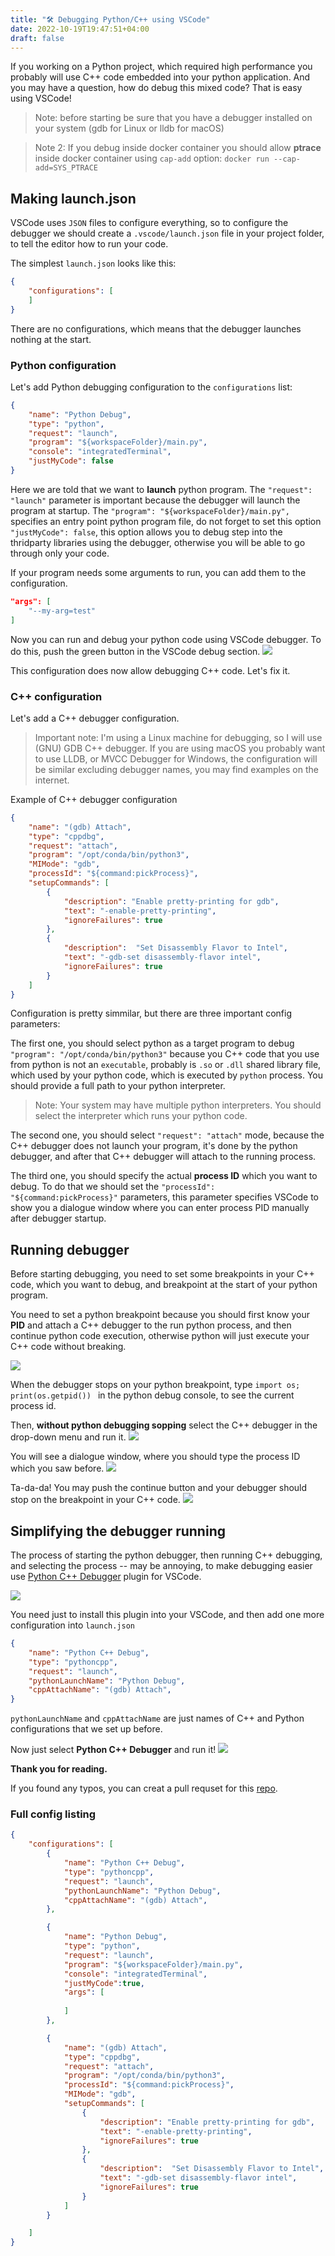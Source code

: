 ```yaml
---
title: "🛠 Debugging Python/C++ using VSCode"
date: 2022-10-19T19:47:51+04:00
draft: false
---
```


If you working on a Python project, which required high performance you probably will use C++ code embedded into your python application. And you may have a question, how do debug this mixed code? That is easy using VSCode!

> Note: before starting be sure that you have a debugger installed on your system (gdb for Linux or lldb for macOS)

> Note 2: If you debug inside docker container you should allow **ptrace** inside docker container using `cap-add` option: `docker run --cap-add=SYS_PTRACE`

## Making launch.json

VSCode uses `JSON` files to configure everything, so to configure the debugger we should create a `.vscode/launch.json` file in your project folder, to tell the editor how to run your code.

The simplest `launch.json` looks like this:
```JSON
{
    "configurations": [
    ]
}
```
There are no configurations, which means that the debugger launches nothing at the start.

### Python configuration
Let's add Python debugging configuration to the `configurations` list:
```json
{
    "name": "Python Debug",
    "type": "python",
    "request": "launch",
    "program": "${workspaceFolder}/main.py",
    "console": "integratedTerminal",
    "justMyCode": false
}
```

Here we are told that we want to **launch** python program. The `"request": "launch"` parameter is important because the debugger will launch the program at startup.  The `"program": "${workspaceFolder}/main.py",` specifies an entry point python program file, do not forget to set this option `"justMyCode": false`, this option allows you to debug step into the thridparty libraries using the debugger, otherwise you will be able to go through only your code.

If your program needs some arguments to run, you can add them to the configuration.
```json
"args": [
    "--my-arg=test"
]
```

Now you can run and debug your python code using VSCode debugger. To do this, push the green button in the VSCode debug section.
![](images/python-cpp-debug-1.png)

This configuration does now allow debugging C++ code. Let's fix it.

### C++ configuration

Let's add a C++ debugger configuration. 
> Important note: I'm using a Linux machine for debugging, so I will use (GNU) GDB C++ debugger. If you are using macOS you probably want to use LLDB, or MVCC Debugger for Windows, the configuration will be similar excluding debugger names, you may find examples on the internet. 

Example of C++ debugger configuration
```json
{
    "name": "(gdb) Attach",
    "type": "cppdbg",
    "request": "attach",
    "program": "/opt/conda/bin/python3",
    "MIMode": "gdb",
    "processId": "${command:pickProcess}",
    "setupCommands": [
        {
            "description": "Enable pretty-printing for gdb",
            "text": "-enable-pretty-printing",
            "ignoreFailures": true
        },
        {
            "description":  "Set Disassembly Flavor to Intel",
            "text": "-gdb-set disassembly-flavor intel",
            "ignoreFailures": true
        }
    ]
}
```

Configuration is pretty simmilar, but there are three important config parameters: 


The first one, you should select python as a target program to debug `"program": "/opt/conda/bin/python3"` because you C++ code that you use from python is not an `executable`, probably is `.so` or `.dll` shared library file, which used by your python code, which is executed by `python` process. You should provide a full path to your python interpreter. 
> Note: Your system may have multiple python interpreters. You should select the interpreter which runs your python code.

The second one, you should select `"request": "attach"` mode, because the C++ debugger does not launch your program, it's done by the python debugger, and after that C++ debugger will attach to the running process.

The third one, you should specify the actual **process ID** which you want to debug. To do that we should set the `"processId": "${command:pickProcess}"` parameters, this parameter specifies VSCode to show you a dialogue window where you can enter process PID manually after debugger startup.


## Running debugger

Before starting debugging, you need to set some breakpoints in your C++ code, which you want to debug, and breakpoint at the start of your python program.

You need to set a python breakpoint because you should first know your **PID** and attach a C++ debugger to the run python process, and then continue python code execution, otherwise python will just execute your C++ code without breaking.

![](images/python-cpp-debug-2.png)


When the debugger stops on your python breakpoint, type `import os; print(os.getpid())
` in the python debug console, to see the current process id.

Then, **without python debugging sopping** select the C++ debugger in the drop-down menu and run it.
![](images/python-cpp-debug-3.png)

You will see a dialogue window, where you should type the process ID which you saw before. 
![](images/python-cpp-debug-4.png)

Ta-da-da! You may push the continue button and your debugger should stop on the breakpoint in your C++ code.
![](images/python-cpp-debug-5.png)


## Simplifying the debugger running

The process of starting the python debugger, then running C++ debugging, and selecting the process -- may be annoying, to make debugging easier use [Python C++ Debugger](https://marketplace.visualstudio.com/items?itemName=benjamin-simmonds.pythoncpp-debug) plugin for VSCode.

![](https://github.com/benibenj/vscode-pythonCpp/raw/HEAD/images/pythonCppExample.gif)

You need just to install this plugin into your VSCode, and then add one more configuration into `launch.json`

```json
{
    "name": "Python C++ Debug",
    "type": "pythoncpp",
    "request": "launch",
    "pythonLaunchName": "Python Debug",
    "cppAttachName": "(gdb) Attach",
}
```

`pythonLaunchName` and `cppAttachName` are just names of C++ and Python configurations that we set up before. 


Now just select **Python C++ Debugger** and run it!
![](images/python-cpp-debug-6.png)


**Thank you for reading.**


If you found any typos, you can creat a pull requset for this [repo](https://github.com/alxmamaev/alxmamaev.github.io).


### Full config listing

```json
{
    "configurations": [
        {
            "name": "Python C++ Debug",
            "type": "pythoncpp",
            "request": "launch",
            "pythonLaunchName": "Python Debug",
            "cppAttachName": "(gdb) Attach",
        },

        {
            "name": "Python Debug",
            "type": "python",
            "request": "launch",
            "program": "${workspaceFolder}/main.py",
            "console": "integratedTerminal",
            "justMyCode":true,
            "args": [
                
            ]
        },

        {
            "name": "(gdb) Attach",
            "type": "cppdbg",
            "request": "attach",
            "program": "/opt/conda/bin/python3",
            "processId": "${command:pickProcess}",
            "MIMode": "gdb",
            "setupCommands": [
                {
                    "description": "Enable pretty-printing for gdb",
                    "text": "-enable-pretty-printing",
                    "ignoreFailures": true
                },
                {
                    "description":  "Set Disassembly Flavor to Intel",
                    "text": "-gdb-set disassembly-flavor intel",
                    "ignoreFailures": true
                }
            ]
        }

    ]
}
```